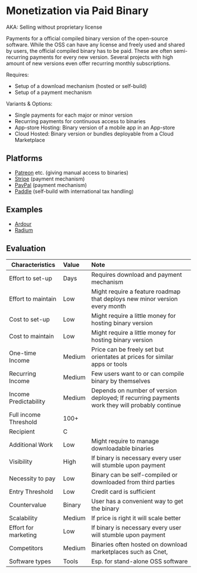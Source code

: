 # Monetization via Paid Binary
AKA: Selling without proprietary license

Payments for a official compiled binary version of the open-source software. While the OSS can have any license and freely used and shared by users, the official compiled binary has to be paid. These are often semi-recurring payments for every new version. Several projects with high amount of new versions even offer recurring monthly subscriptions.

Requires:
* Setup of a download mechanism (hosted or self-build)
* Setup of a payment mechanism

Variants & Options:
* Single payments for each major or minor version
* Recurring payments for continuous access to binaries
* App-store Hosting: Binary version of a mobile app in an App-store
* Cloud Hosted: Binary version or bundles deployable from a Cloud Marketplace

## Platforms
* [Patreon](https://www.patreon.com/) etc. (giving manual access to binaries)
* [Stripe](https://www.stripe.com/) (payment mechanism)
* [PayPal](https://www.paypal.com/) (payment mechanism)
* [Paddle](https://www.paddle.com/) (self-build with international tax handling)

## Examples
* [Ardour](https://community.ardour.org/download_form/)
* [Radium](http://users.notam02.no/~kjetism/radium/download.php)

## Evaluation

| Characteristics                   | Value  | Note |
| --------------------------------- |:------ |:---- |
| Effort to set-up                  | Days   | Requires download and payment mechanism
| Effort to maintain                | Low    | Might require a feature roadmap that deploys new minor version every month
| Cost to set-up                    | Low    | Might require a little money for hosting binary version 
| Cost to maintain                  | Low    | Might require a little money for hosting binary version 
| One-time Income                   | Medium | Price can be freely set but orientates at prices for similar apps or tools
| Recurring Income                  | Medium | Few users want to or can compile binary by themselves 
| Income Predictability             | Medium | Depends on number of version deployed; If recurring payments work they will probably continue  
| Full income Threshold             | 100+   | 
| Recipient                         | C      | 
| Additional Work                   | Low    | Might require to manage downloadable binaries
| Visibility                        | High   | If binary is necessary every user will stumble upon payment
| Necessity to pay                  | Low    | Binary can be self-compiled or downloaded from third parties
| Entry Threshold                   | Low    | Credit card is sufficient
| Countervalue                      | Binary | User has a convenient way to get the binary
| Scalability                       | Medium | If price is right it will scale better
| Effort for marketing              | Low    | If binary is necessary every user will stumble upon payment
| Competitors                       | Medium | Binaries often hosted on download marketplaces such as Cnet, 
| Software types                    | Tools  | Esp. for stand-alone OSS software
